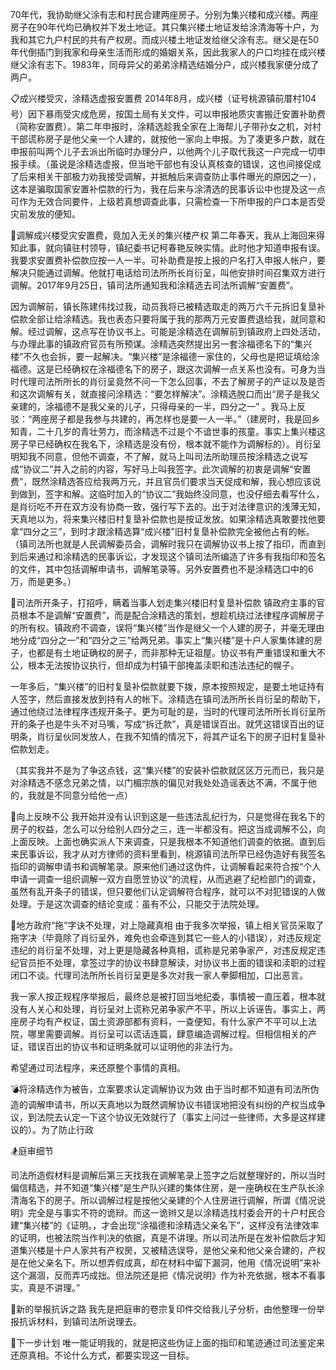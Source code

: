 70年代，我协助继父涂有志和村民合建两座房子。分别为集兴楼和成兴楼。两座房子在90年代均已确权并下发土地证。其只集兴楼土地证发给涂清海等十户，为我和其它九户村民的共有产权房。而成兴楼土地证发给继父涂有志。继父是在50年代倒插门到我家和母亲生活而形成的婚姻关系，因此我家人的户口均挂在成兴楼继父涂有志下。1983年，同母异父的弟弟涂精选结婚分户，成兴楼我家便分成了两户。

📋成兴楼受灾，涂精选虚报安置费
2014年8月，成兴楼（证号桃源镇前厝村104号）因下暴雨受灾成危房，按国土局有关文件，可以申报地质灾害搬迁安置补助费（简称安置费）。第二年申报时，涂精选趁我全家在上海帮儿子带孙女之机，对村干部谎称房子是他父亲一个人建的，就按他一家向上申报。为了凑更多户数，就在申报前叫两个儿子去派出所临时办理分户，以他两个儿子取代我这一户完成一切申报手续。（虽说是涂精选虚报，但当地干部也有没认真核查的错误，这也间接促成了后来相关干部极力劝我接受调解，并抵触后来调查防止事件曝光的原因之一），这本是骗取国家安置补偿款的行为，我在后来与涂清选的民事诉讼中也提及这一点可作为无效合同要件，上级若真想调查此事，只需检查一下所申报的户口本是否受灾前发放的便知。

🤼‍调解成兴楼受灾安置费，竟加入无关的集兴楼产权
第二年春天，我从上海回来得知此事，就向镇驻村领导，镇纪委书记柯春艳反映实情。此时他才知道申报有误。我要求安置费补偿款应按一人一半。可补助费是按上报的户名打入申报人帐户，要解决只能通过调解。他就打电话给司法所所长肖衍呈，叫他安排时间召集双方进行调解。2017年9月25日，镇司法所通知我和涂精选去司法所调解“安置费”。

因为调解前，镇长陈建伟找过我，动员我将已被精选取走的两万六千元拆旧复垦补偿款全部让给涂精选。我也表态只要将属于我的那两万元安置费退给我，就同意和解。经过调解，这点写在协议书上。可能是涂精选在调解前到镇政府上四处活动，与办理此事的镇政府官员有所预谋。涂精选突然提出另一套涂福德名下的“集兴楼”不久也会拆，要一起解决。“集兴楼”是涂福德一家住的，父母也是把证填给涂福德。这是已经确权在涂福德名下的房子，跟这次调解一点关系也没有。可身为当时代理司法所所长的肖衍呈竟然不问一下怎么回事，不去了解房子的产证以及是否和这次调解有关，就直接问涂精选：“要怎样解决”。涂精选脱口而出“房子是我父亲建的，涂福德不是我父亲的儿子，只得母亲的一半，四分之一” 。我马上反驳：“两座房子都是我参与共建的，再怎样也是要一人一半。”（建房时，我是回乡知青，二十几岁的青壮劳力，而涂精选不过是个不谙世事的孩童。事实上集兴楼这房子早已经确权在我名下，涂精选是没有份，根本就不能作为调解标的）。肖衍呈明知我不同意，但他不调查，不了解，就马上叫司法所助理员按涂精选之说写成“协议二”并入之前的内容，写好马上叫我签字。此次调解的初衷是调解“安置费”，既然涂精选答应给我两万元，并且官员们要求当天促成和解，我心想应该说到做到，签字和解。这临时加入的“协议二”我始终没同意，也没仔细去看写什么，是肖衍吃不开在双方没有协商一致，强行写下去的。出于对法律意识的浅薄无知，天真地以为，将来集兴楼旧村复垦补偿款也是按证发放。如果涂精选真敢要找他要拿“四分之三”，到时才跟涂精选算“成兴楼”旧村复垦补偿款完全被他占有的帐。
（镇司法所也就是人民调解委员会，调解时我只在调解协议书上按了指印，而直到到后来通过和涂精选的民事诉讼，才发现这个镇司法所编造了许多有我指印和签名的文件，其中包括调解申请书，调解笔录等。另外安置费也不是涂精选口中的6万，而是更多。）

🔨司法所开条子，打招呼，瞒着当事人划走集兴楼旧村复垦补偿款
镇政府主事的官员根本不是调解“安置费”，而是配合涂精选的策划，想趁机绕过法律程序调解房子的所有权。镇政府不调查，误将“集兴楼”当作是继父一个人建的房子，并毫无理由地分成“四分之一”和“四分之三”给两兄弟。事实上“集兴楼”是十户人家集体建的房子，也都是有土地证确权的房子，而非那种无证祖屋。协议书有严重错误和重大不公，根本无法按协议执行，但却成为村镇干部掩盖渎职和违法违纪的幌子。

一年多后，“集兴楼”的旧村复垦补偿款就要下拨，原本按照规定，是要土地证持有人签字，然后直接发放到持有人的帐下。涂精选在镇司法所所长肖衍呈的帮助下，通过他绕过法律程序违规开条子。更为可耻的是，当时的代理司法所所长肖衍呈所开的条子也是牛头不对马嘴，写成“拆迁款”，真是错误百出。就凭这错误百出的证明条，肖衍呈伙同发放人，在我不知情的情况下，将其产证名下的房子旧村复垦补偿款划走。

（其实我并不是为了争这点钱，这“集兴楼”的安装补偿款就区区万元而已，我只是对涂精选不感念兄弟之情，以门楣宗族的偏见对我处处造谣表达不满，不属于他的，我就是不同意分给他一点）

🚪向上反映不公
我开始并没有认识到这是一些违法乱纪行为，只是觉得在我名下的房子的权益，怎么可以分给别人四分之三，连一半都没有。把这当成调解不公，向上面反映。上面也确实派人下来调查，只是我根本不知道他们调查的依据。直到后来民事诉讼，我才从对方律师的资料里看到，桃源镇司法所早已经伪造好有我签名指印的调解申请书和调解笔录。原来他们通过这伪件，让调解看起来符合按“个人申请一调查一组织调解一双方自愿笠协议”的流程，从而逃避了纪检部门的调查，虽然有乱开条子的错误，但只要他们认定调解符合程序，就可以不对犯错误的人做处理。于是这次调查的结论变成：虽有不公，只能交于法院处理。

🥕地方政府“拖”字诀不处理，对上隐藏真相
由于我多次举报，镇上相关官员采取了拖字决（毕竟除了肖衍呈外，难免也会牵连到其它一些人的小错误），对违反规定违纪的肖衍呈不处理，对上更是隐藏各种真相，谎称是兄弟争家产，对违反规定违纪官员拒不处理，拿签过字的协议书肆意解读，对协议书上面的错误和渎职的过程闭口不谈。代理司法所所长肖衍呈更是多次对我一家人拳脚相加，口出恶言。

我一家人按正规程序举报后，最终总是被打回当地纪委，事情被一直压着，根本就没有人关心和处理，肖衍呈对上谎称兄弟争家产不平，所以上诉诬告。事实上，两座房子均有产权证，国土资源部都有资料，一查便知，有什么家产不平可以上法院，哪里需要调解。肖衍呈可以谎话连篇，肆意编造调解过程。但相信相关的产证，错误百出的协议书和证明条就可以证明他的非法行为。

希望通过司法程序，来还原整个事情的真相。

💣将涂精选作为被告，立案要求认定调解协议为效
由于当时都不知道有司法所伪造的调解申请书，所以天真地以为既然调解协议书错误地把没有纠纷的产权当成争议，到法院去认定一下这个协议无效就行了（事实上问过一些律师，大多是这样建议的）。为了防止行政


🏂庭审细节



司法所造假材料是调解后第三天找我在调解笔录上签字之后就整理好的，所以当时偏信精选，并不知道“集兴楼”是生产队兴建的集体住房，是一座确权在生产队长涂清海名下的房子。所以调解过程是按他父亲建的个人住房进行调解，所谓《情况说明》完全是与事实不符的诡辩。而这一诡辫又是以涂精选找村委会开的十户村民合建“集兴楼”的《证明。，才会出现“涂福德和涂精选父亲名下”，这样没有法律效率的证明，也被法院当作判决的依据，真是不讲理。所以司法所是在发补偿款后才知道集兴楼是十户人家共有产权房，又被精选误导，是他父亲和他父亲合建的，产权是在他父亲名下。所以想弄假成真，却在材料中留下漏洞，他用《情况说明”来补这个漏涸，反而弄巧成拙。但法院还是把《情况说明》作为补充依据，根本不看事实，真是不讲理。”

🔭新的举报抗诉之路
我先是把庭审的卷宗复印件交给我儿子分析，由他整理一份举报抗诉材料，到镇司法所说理去。


🔭下一步计划
唯一能证明我的，就是把这些伪证上面的指印和笔迹通过司法鉴定来还原真相。不论什么方式，都要实现这一目标。
